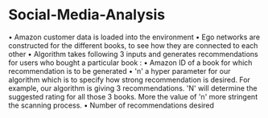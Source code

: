 # Social-Media-Analysis
• Amazon customer data is loaded into the environment
• Ego networks are constructed for the different books, to see how they are connected to each other
• Algorithm takes following 3 inputs and generates recommendations for users who bought a particular book :
         • Amazon ID of a book for which recommendation is to be generated
         • 'n' a hyper parameter for our algorithm which is to specify how strong recommendation is desired. For example, our algorithm is 
            giving 3 recommendations. 'N' will determine the suggested rating for all those 3 books. More the value of 'n' more stringent               the scanning process.
         • Number of recommendations desired
